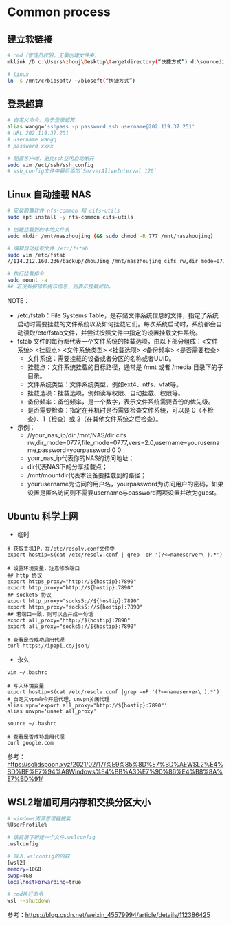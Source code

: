 # Common process
## 建立软链接

```bash
# cmd（管理员权限，无需创建文件夹）
mklink /D c:\Users\zhouj\Desktop\targetdirectory(“快捷方式”) d:\sourcedirectory

# linux
ln -s /mnt/c/biosoft/ ~/biosoft(“快捷方式”)
```

## 登录超算

```bash
# 自定义命令，用于登录超算
alias wangq='sshpass -p password ssh username@202.119.37.251'
# URL 202.119.37.251
# username wangq
# password xxxx

# 配置客户端，避免ssh空闲自动断开
sudo vim /ect/ssh/ssh_config
# ssh_config文件中最后添加`ServerAliveInterval 120`
```

## Linux 自动挂载 NAS

```bash
# 安装前置软件 nfs-common 和 cifs-utils 
sudo apt install -y nfs-common cifs-utils

# 创建挂载到的本地文件夹
sudo mkdir /mnt/naszhoujing (&& sudo chmod -R 777 /mnt/naszhoujing)

# 编辑自动挂载文件 /etc/fstab
sudo vim /etc/fstab
//114.212.160.236/backup/ZhouJing /mnt/naszhoujing cifs rw,dir_mode=0777,file_mode=0777,vers=2.0,username=zhoujing,password=****** 0 0

# 执行挂载指令
sudo mount -a
## 若没有报错和提示信息，则表示挂载成功。
```

NOTE：      
* /etc/fstab：File Systems Table，是存储文件系统信息的文件，指定了系统启动时需要挂载的文件系统以及如何挂载它们。每次系统启动时，系统都会自动读取/etc/fstab文件，并尝试按照文件中指定的设置挂载文件系统。
* fstab 文件的每行都代表一个文件系统的挂载选项，由以下部分组成：<文件系统> <挂载点> <文件系统类型> <挂载选项> <备份频率> <是否需要检查>
    * 文件系统：需要挂载的设备或者分区的名称或者UUID。
    * 挂载点：文件系统挂载的目标路径，通常是 /mnt 或者 /media 目录下的子目录。
    * 文件系统类型：文件系统类型，例如ext4、ntfs、vfat等。
    * 挂载选项：挂载选项，例如读写权限、自动挂载、权限等。
    * 备份频率：备份频率，是一个数字，表示文件系统需要备份的优先级。
    * 是否需要检查：指定在开机时是否需要检查文件系统，可以是 0（不检查）、1（检查）或 2（在其他文件系统之后检查）。
* 示例：
    * //your_nas_ip/dir /mnt/NAS/dir cifs rw,dir_mode=0777,file_mode=0777,vers=2.0,username=yourusername,password=yourpassword 0 0
    * your_nas_ip代表你的NAS的访问地址；
    * dir代表NAS下的分享挂载点；
    * /mnt/mountdir代表本设备要挂载到的路径；
    * yourusername为访问的用户名，yourpassword为访问用户的密码，如果设置是匿名访问则不需要username与password两项设置并改为guest。

## Ubuntu 科学上网

* 临时

```shell
# 获取主机IP，在/etc/resolv.conf文件中
export hostip=$(cat /etc/resolv.conf | grep -oP '(?<=nameserver\ ).*')

# 设置环境变量，注意修改端口
## http 协议
export https_proxy="http://${hostip}:7890"
export http_proxy="http://${hostip}:7890"
## socket5 协议
export http_proxy="socks5://${hostip}:7890"
export https_proxy="socks5://${hostip}:7890"
## 若端口一致，则可以合并成一句话
export all_proxy="http://${hostip}:7890"
export all_proxy="socks5://${hostip}:7890"

# 查看是否成功启用代理
curl https://ipapi.co/json/
```

* 永久

```shell
vim ~/.bashrc

# 写入环境变量
export hostip=$(cat /etc/resolv.conf |grep -oP '(?<=nameserver\ ).*')
# 自定义vpn命令开启代理，unvpn关闭代理
alias vpn='export all_proxy="http://${hostip}:7890"'
alias unvpn='unset all_proxy'

source ~/.bashrc

# 查看是否成功启用代理
curl google.com
```

参考：https://solidspoon.xyz/2021/02/17/%E9%85%8D%E7%BD%AEWSL2%E4%BD%BF%E7%94%A8Windows%E4%BB%A3%E7%90%86%E4%B8%8A%E7%BD%91/

## WSL2增加可用内存和交换分区大小

```bash
# windows资源管理器搜索
%UserProfile%

# 该目录下新建一个文件.wslconfig
.wslconfig

# 写入.wslconfig的内容
[wsl2]
memory=10GB
swap=4GB
localhostForwarding=true

# cmd执行命令
wsl --shutdown
```

参考：https://blog.csdn.net/weixin_45579994/article/details/112386425
